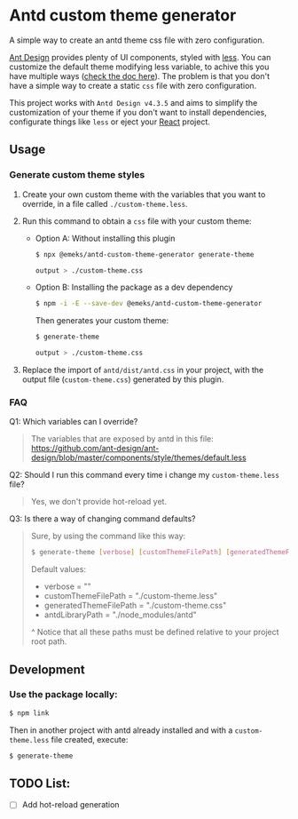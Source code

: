# Antd custom theme generator

A simple way to create an antd theme css file with zero configuration.

[Ant Design](https://ant.design/) provides plenty of UI components, styled with [less](http://lesscss.org/). You can customize the default theme modifying less variable, to achive this you have multiple ways ([check the doc here](https://ant.design/docs/react/customize-theme)). The problem is that you don't have a simple way to create a static `css` file with zero configuration.

This project works with `Antd Design v4.3.5` and aims to simplify the customization of your theme if you don't want to install dependencies, configurate things like `less` or eject your [React](reactjs.org) project.

## Usage

### Generate custom theme styles

1. Create your own custom theme with the variables that you want to override, in a file called `./custom-theme.less`.

2. Run this command to obtain a `css` file with your custom theme:

   - Option A: Without installing this plugin

     ```sh
     $ npx @emeks/antd-custom-theme-generator generate-theme

     output > ./custom-theme.css
     ```

   - Option B: Installing the package as a dev dependency

     ```sh
     $ npm -i -E --save-dev @emeks/antd-custom-theme-generator
     ```

     Then generates your custom theme:

     ```sh
     $ generate-theme

     output > ./custom-theme.css
     ```

3. Replace the import of `antd/dist/antd.css` in your project, with the output file (`custom-theme.css`) generated by this plugin.

### FAQ

Q1: Which variables can I override?

> The variables that are exposed by antd in this file: https://github.com/ant-design/ant-design/blob/master/components/style/themes/default.less

Q2: Should I run this command every time i change my `custom-theme.less` file?

> Yes, we don't provide hot-reload yet.

Q3: Is there a way of changing command defaults?

> Sure, by using the command like this way:
>
> ```sh
> $ generate-theme [verbose] [customThemeFilePath] [generatedThemeFilePath] [antdLibraryPath]
> ```
>
> Default values:
>
> - verbose = ""
> - customThemeFilePath = "./custom-theme.less"
> - generatedThemeFilePath = "./custom-theme.css"
> - antdLibraryPath = "./node_modules/antd"
>
> ^ Notice that all these paths must be defined relative to your project root path.

## Development

### Use the package locally:

```sh
$ npm link
```

Then in another project with antd already installed and with a `custom-theme.less` file created, execute:

```sh
$ generate-theme
```

## TODO List:

- [ ] Add hot-reload generation
